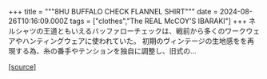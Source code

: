+++
title = """8HU BUFFALO CHECK FLANNEL SHIRT"""
date = 2024-08-26T10:16:09.000Z
tags = ["clothes","The REAL McCOY'S IBARAKI"]
+++
ネルシャツの王道ともいえるバッファローチェックは、戦前から多くのワークウェアやハンティングウェアに使われていた。 初期のヴィンテージの生地感をを再現する為、糸の番手やテンションを独自に調整し、旧式の...

[[source]](https://the-realmccoys.ocnk.net/product/1310)
